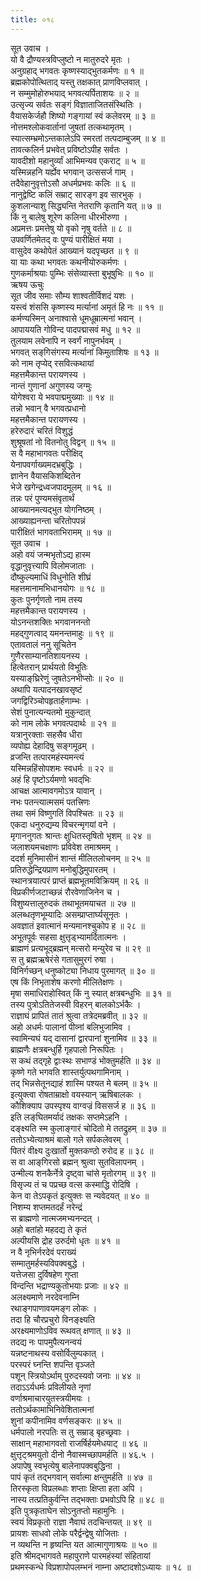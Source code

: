 ```yaml
---
title: ०१८
---
```

सूत उवाच ।  
यो वै द्रौण्यस्त्रविप्लुष्टो न मातुरुदरे मृतः ।  
अनुग्रहाद् भगवतः कृष्णस्याद्भुतकर्मणः ॥ १ ॥  
ब्रह्मकोपोत्थिताद् यस्तु तक्षकात् प्राणविप्लवात् ।  
न सम्मुमोहोरुभयाद् भगवत्यर्पिताशयः ॥ २ ॥  
उत्सृज्य सर्वतः सङ्गं विज्ञाताजितसंस्थितिः ।  
वैयासकेर्जहौ शिष्यो गङ्गायां स्वं कलेवरम् ॥ ३ ॥  
नोत्तमश्लोकवार्तानां जुषतां तत्कथामृतम् ।  
स्यात्सम्भ्रमोऽन्तकालेऽपि स्मरतां तत्पदाम्बुजम् ॥ ४ ॥  
तावत्कलिर्न प्रभवेत् प्रविष्टोऽपीह सर्वतः ।  
यावदीशो महानुर्व्यां आभिमन्यव एकराट् ॥ ५ ॥  
यस्मिन्नहनि यर्ह्येव भगवान् उत्ससर्ज गाम् ।  
तदैवेहानुवृत्तोऽसौ अधर्मप्रभवः कलिः ॥ ६ ॥  
नानुद्वेष्टि कलिं सम्राट् सारङ्ग इव सारभुक् ।  
कुशलान्याशु सिद्ध्यन्ति नेतराणि कृतानि यत् ॥ ७ ॥  
किं नु बालेषु शूरेण कलिना धीरभीरुणा ।  
अप्रमत्तः प्रमत्तेषु यो वृको नृषु वर्तते ॥ ८ ॥  
उपवर्णितमेतद् वः पुण्यं पारीक्षितं मया ।  
वासुदेव कथोपेतं आख्यानं यदपृच्छत ॥ ९ ॥  
या याः कथा भगवतः कथनीयोरुकर्मणः ।  
गुणकर्माश्रयाः पुम्भिः संसेव्यास्ता बुभूषुभिः ॥ १० ॥  
ऋषय ऊचुः  
सूत जीव समाः सौम्य शाश्वतीर्विशदं यशः ।  
यस्त्वं शंससि कृष्णस्य मर्त्यानां अमृतं हि नः ॥ ११ ॥  
कर्मण्यस्मिन् अनाश्वासे धूमधूम्रात्मनां भवान् ।  
आपाययति गोविन्द पादपद्मासवं मधु ॥ १२ ॥  
तुलयाम लवेनापि न स्वर्गं नापुनर्भवम् ।  
भगवत् सङ्‌गिसंगस्य मर्त्यानां किमुताशिषः ॥ १३ ॥  
को नाम तृप्येद् रसवित्कथायां  
महत्तमैकान्त परायणस्य ।  
नान्तं गुणानां अगुणस्य जग्मुः  
योगेश्वरा ये भवपाद्ममुख्याः ॥ १४ ॥  
तन्नो भवान् वै भगवत्प्रधानो  
महत्तमैकान्त परायणस्य ।  
हरेरुदारं चरितं विशुद्धं  
शुश्रूषतां नो वितनोतु विद्वन् ॥ १५ ॥  
स वै महाभागवतः परीक्षिद्  
येनापवर्गाख्यमदभ्रबुद्धिः ।  
ज्ञानेन वैयासकिशब्दितेन  
भेजे खगेन्द्रध्वजपादमूलम् ॥ १६ ॥  
तन्नः परं पुण्यमसंवृतार्थं  
आख्यानमत्यद्भुत योगनिष्ठम् ।  
आख्याह्यनन्ता चरितोपपन्नं  
पारीक्षितं भागवताभिरामम् ॥ १७ ॥  
सूत उवाच ।  
अहो वयं जन्मभृतोऽद्य हास्म  
वृद्धानुवृत्त्यापि विलोमजाताः ।  
दौष्कुल्यमाधिं विधुनोति शीघ्रं  
महत्तमानामभिधानयोगः ॥ १८ ॥  
कुतः पुनर्गृणतो नाम तस्य  
महत्तमैकान्त परायणस्य ।  
योऽनन्तशक्तिः भगवाननन्तो  
महद्गुणत्वाद् यमनन्तमाहुः ॥ १९ ॥  
एतावतालं ननु सूचितेन  
गुणैरसाम्यानतिशायनस्य ।  
हित्वेतरान् प्रार्थयतो विभूतिः  
यस्याङ्‌घ्रिरेणुं जुषतेऽनभीप्सोः ॥ २० ॥  
अथापि यत्पादनखावसृष्टं  
जगद्विरिञ्चोपहृतार्हणाम्भः ।  
सेशं पुनात्यन्यतमो मुकुन्दात्  
को नाम लोके भगवत्पदार्थः ॥ २१ ॥  
यत्रानुरक्ताः सहसैव धीरा  
व्यपोह्य देहादिषु सङ्गमूढम् ।  
व्रजन्ति तत्पारमहंस्यमन्त्यं  
यस्मिन्नहिंसोपशमः स्वधर्मः ॥ २२ ॥  
अहं हि पृष्टोऽर्यमणो भवद्‌भिः  
आचक्ष आत्मावगमोऽत्र यावान् ।  
नभः पतन्त्यात्मसमं पतत्त्रिणः  
तथा समं विष्णुगतिं विपश्चितः ॥ २३ ॥  
एकदा धनुरुद्यम्य विचरन्मृगयां वने ।  
मृगाननुगतः श्रान्तः क्षुधितस्तृषितो भृशम् ॥ २४ ॥  
जलाशयमचक्षाणः प्रविवेश तमाश्रमम् ।  
ददर्श मुनिमासीनं शान्तं मीलितलोचनम् ॥ २५ ॥  
प्रतिरुद्धेन्द्रियप्राण मनोबुद्धिमुपारतम् ।  
स्थानत्रयात्परं प्राप्तं ब्रह्मभूतमविक्रियम् ॥ २६ ॥  
विप्रकीर्णजटाच्छन्नं रौरवेणाजिनेन च ।  
विशुष्यत्तालुरुदकं तथाभूतमयाचत ॥ २७ ॥  
अलब्धतृणभूम्यादिः असम्प्राप्तार्घ्यसूनृतः ।  
अवज्ञातं इवात्मानं मन्यमानश्चुकोप ह ॥ २८ ॥  
अभूतपूर्वः सहसा क्षुत्तृड्भ्यामर्दितात्मनः ।  
ब्राह्मणं प्रत्यभूद्ब्रह्मन् मत्सरो मन्युरेव च ॥ २९ ॥  
स तु ब्रह्मऋषेरंसे गतासुमुरगं रुषा ।  
विनिर्गच्छन् धनुष्कोट्या निधाय पुरमागत् ॥ ३० ॥  
एष किं निभृताशेष करणो मीलितेक्षणः ।  
मृषा समाधिराहोस्वित् किं नु स्यात् क्षत्रबन्धुभिः ॥ ३१ ॥  
तस्य पुत्रोऽतितेजस्वी विहरन् बालकोऽर्भकैः ।  
राज्ञाघं प्रापितं तातं श्रुत्वा तत्रेदमब्रवीत् ॥ ३२ ॥  
अहो अधर्मः पालानां पीव्नां बलिभुजामिव ।  
स्वामिन्यघं यद् दासानां द्वारपानां शुनामिव ॥ ३३ ॥  
ब्राह्मणैः क्षत्रबन्धुर्हि गृहपालो निरूपितः ।  
स कथं तद्गृहे द्वाःस्थः सभाण्डं भोक्तुमर्हति ॥ ३४ ॥  
कृष्णे गते भगवति शास्तर्युत्पथगामिनाम् ।  
तद् भिन्नसेतूनद्याहं शास्मि पश्यत मे बलम् ॥ ३५ ॥  
इत्युक्त्वा रोषताम्राक्षो वयस्यान् ऋषिबालकः ।  
कौशिक्याप उपस्पृश्य वाग्वज्रं विससर्ज ह ॥ ३६ ॥  
इति लङ्‌घितमर्यादं तक्षकः सप्तमेऽहनि ।  
दङ्क्ष्यति स्म कुलाङ्गारं चोदितो मे ततद्रुहम् ॥ ३७ ॥  
ततोऽभ्येत्याश्रमं बालो गले सर्पकलेवरम् ।  
पितरं वीक्ष्य दुःखार्तो मुक्तकण्ठो रुरोद ह ॥ ३८ ॥  
स वा आङ्‌गिरसो ब्रह्मन् श्रुत्वा सुतविलापनम् ।  
उन्मील्य शनकैर्नेत्रे दृष्ट्वा चांसे मृतोरगम् ॥ ३९ ॥  
विसृज्य तं च पप्रच्छ वत्स कस्माद्धि रोदिषि ।  
केन वा तेऽपकृतं इत्युक्तः स न्यवेदयत् ॥ ४० ॥  
निशम्य शप्तमतदर्हं नरेन्द्रं  
स ब्राह्मणो नात्मजमभ्यनन्दत् ।  
अहो बतांहो महदद्य ते कृतं  
अल्पीयसि द्रोह उरुर्दमो धृतः ॥ ४१ ॥  
न वै नृभिर्नरदेवं पराख्यं  
सम्मातुमर्हस्यविपक्वबुद्धे ।  
यत्तेजसा दुर्विषहेण गुप्ता  
विन्दन्ति भद्राण्यकुतोभयाः प्रजाः ॥ ४२ ॥  
अलक्ष्यमाणे नरदेवनाम्नि  
रथाङ्गपाणावयमङ्ग लोकः ।  
तदा हि चौरप्रचुरो विनङ्क्ष्यति  
अरक्ष्यमाणोऽविव रूथवत् क्षणात् ॥ ४३ ॥  
तदद्य नः पापमुपैत्यनन्वयं  
यन्नष्टनाथस्य वसोर्विलुम्पकात् ।  
परस्परं घ्नन्ति शपन्ति वृञ्जते  
पशून् स्त्रियोऽर्थाम् पुरुदस्यवो जनाः ॥ ४४ ॥  
तदाऽऽर्यधर्मः प्रविलीयते नृणां  
वर्णाश्रमाचारयुतस्त्रयीमयः ।  
ततोऽर्थकामाभिनिवेशितात्मनां  
शुनां कपीनामिव वर्णसङ्करः ॥ ४५ ॥  
धर्मपालो नरपतिः स तु सम्राड् बृहच्छ्रवाः ।  
साक्षान् महाभागवतो राजर्षिर्हयमेधयाट् ॥ ४६ ॥  
क्षुत्तृट्श्रमयुतो दीनो नैवास्मच्छापमर्हति ॥ ४६.५ ।  
अपापेषु स्वभृत्येषु बालेनापक्वबुद्धिना ।  
पापं कृतं तद्भगवान् सर्वात्मा क्षन्तुमर्हति ॥ ४७ ॥  
तिरस्कृता विप्रलब्धाः शप्ताः क्षिप्ता हता अपि ।  
नास्य तत्प्रतिकुर्वन्ति तद्भक्ताः प्रभवोऽपि हि ॥ ४८ ॥  
इति पुत्रकृताघेन सोऽनुतप्तो महामुनिः ।  
स्वयं विप्रकृतो राज्ञा नैवाघं तदचिन्तयत् ॥ ४९ ॥  
प्रायशः साधवो लोके परैर्द्वन्द्वेषु योजिताः ।  
न व्यथन्ति न हृष्यन्ति यत आत्मागुणाश्रयः ॥ ५० ॥  
इति श्रीमद्‌भागवते महापुराणे पारमहंस्यां संहितायां  
प्रथमस्कन्धे विप्रशापोपलम्भनं नाम्ना अष्टादशोऽध्यायः ॥ १८ ॥